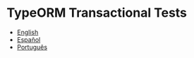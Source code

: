 # TypeORM Transactional Tests

- [English](README.en.md)
- [Español](README.es.md)
- [Português](README.pt.md)
